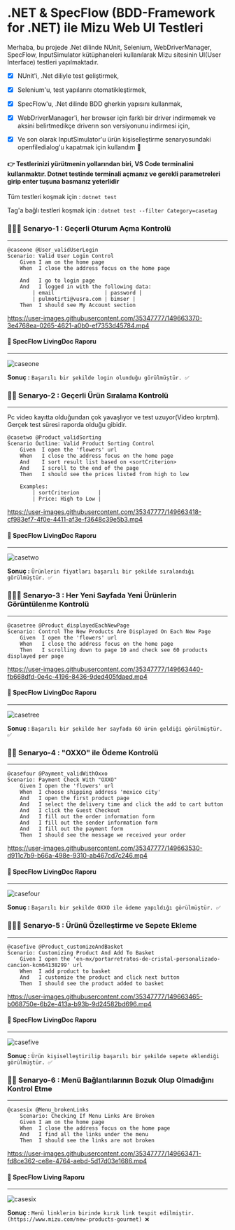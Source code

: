 #  .NET & SpecFlow (BDD-Framework for .NET) ile Mizu Web UI Testleri  

Merhaba, bu projede .Net dilinde NUnit, Selenium, WebDriverManager, SpecFlow, InputSimulator kütüphaneleri kullanılarak Mizu sitesinin UI(User Interface) testleri yapılmaktadır. 
- [X] NUnit'i, .Net diliyle test geliştirmek,
- [X] Selenium'u, test yapılarını otomatikleştirmek,
- [X] SpecFlow'u, .Net dilinde BDD gherkin yapısını kullanmak,
- [X] WebDriverManager'i, her browser için farklı bir driver indirmemek ve aksini belirtmedikçe driverın son versiyonunu indirmesi için,
- [X] Ve son olarak InputSimulator'u ürün kişiselleştirme senaryosundaki openfiledialog'u kapatmak için kullandım 🙂


#### 👉 Testlerinizi yürütmenin yollarından biri, VS Code terminalini kullanmaktır. Dotnet testinde terminali açmanız ve gerekli parametreleri girip enter tuşuna basmanız yeterlidir

Tüm testleri koşmak için : `dotnet test`

Tag'a bağlı testleri koşmak için : `dotnet test --filter Category=casetag`
 


### 👨🏿‍💻 Senaryo-1 : Geçerli Oturum Açma Kontrolü
---

```cucumber
@caseone @User_validUserLogin
Scenario: Valid User Login Control
    Given I am on the home page
    When  I close the address focus on the home page

    And   I go to login page
    And   I logged in with the following data:
        | email                | password |
        | pulmotirti@vusra.com | bimser |
    Then  I should see My Account section
```


https://user-images.githubusercontent.com/35347777/149663370-3e4768ea-0265-4621-a0b0-ef7353d45784.mp4
 
 
#### 📝 SpecFlow LivingDoc Raporu
---
 
 ![caseone](https://user-images.githubusercontent.com/35347777/154798825-cefa3c9a-59b3-49bc-82c6-6a8246af11ae.png)

**Sonuç :** `Başarılı bir şekilde login olunduğu görülmüştür. ✅`

### 👨‍💻 Senaryo-2 : Geçerli Ürün Sıralama Kontrolü
---
Pc video kayıtta olduğundan çok yavaşlıyor ve test uzuyor(Video kırptım). Gerçek test süresi raporda olduğu gibidir.

```cucumber
@casetwo @Product_validSorting
Scenario Outline: Valid Product Sorting Control
    Given  I open the 'flowers' url
    When   I close the address focus on the home page
    And    I sort result list based on <sortCriterion>
    And    I scroll to the end of the page
    Then   I should see the prices listed from high to low

    Examples:
        | sortCriterion      |
        | Price: High to Low |
```
  
https://user-images.githubusercontent.com/35347777/149663418-cf983ef7-4f0e-4411-af3e-f3648c39e5b3.mp4
 
 
#### 📝 SpecFlow LivingDoc Raporu
---
 
![casetwo](https://user-images.githubusercontent.com/35347777/154798539-67b410ba-10a8-4529-a5df-56fa161592bb.png)

**Sonuç :** `Ürünlerin fiyatları başarılı bir şekilde sıralandığı görülmüştür. ✅`

### 👨🏿‍💻 Senaryo-3 : Her Yeni Sayfada Yeni Ürünlerin Görüntülenme Kontrolü
---

```cucumber
@casetree @Product_displayedEachNewPage
Scenario: Control The New Products Are Displayed On Each New Page
    Given  I open the 'flowers' url
    When   I close the address focus on the home page
    Then   I scrolling down to page 10 and check see 60 products displayed per page
```
 


https://user-images.githubusercontent.com/35347777/149663440-fb668dfd-0e4c-4196-8436-9ded405fdaed.mp4
 
 
#### 📝 SpecFlow LivingDoc Raporu
---
 
![casetree](https://user-images.githubusercontent.com/35347777/154798555-7ad3fed8-950e-4906-b479-b71cae72d95c.png)

**Sonuç :** `Başarılı bir şekilde her sayfada 60 ürün geldiği görülmüştür. ✅`

### 👨‍💻 Senaryo-4 : "OXXO" ile Ödeme Kontrolü
---

```cucumber
@casefour @Payment_validWithOxxo
Scenario: Payment Check With "OXXO"
    Given I open the 'flowers' url
    When  I choose shipping address 'mexico city'
    And   I open the first product page
    And   I select the delivery time and click the add to cart button
    And   I click the Guest Checkout
    And   I fill out the order information form
    And   I fill out the sender information form
    And   I fill out the payment form
    Then  I should see the message we received your order
```
  
 

https://user-images.githubusercontent.com/35347777/149663530-d911c7b9-b66a-498e-9310-ab467cd7c246.mp4


#### 📝 SpecFlow LivingDoc Raporu
---
  
![casefour](https://user-images.githubusercontent.com/35347777/154798569-0e71d5e8-19b2-4011-b877-ed79dcf6c3f3.png)


**Sonuç :** `Başarılı bir şekilde OXXO ile ödeme yapıldığı görülmüştür. ✅`

### 👨🏿‍💻 Senaryo-5 : Ürünü Özelleştirme ve Sepete Ekleme
---

```cucumber
@casefive @Product_customizeAndBasket
Scenario: Customizing Product And Add To Basket
    Given I open the 'en-mx/portarretratos-de-cristal-personalizado-cancion-kcm64138299' url
    When  I add product to basket
    And   I customize the product and click next button
    Then  I should see the product added to basket
```
 

https://user-images.githubusercontent.com/35347777/149663465-b068750e-6b2e-413a-b93b-9d24582bd696.mp4
  
#### 📝 SpecFlow LivingDoc Raporu
---
 
![casefive](https://user-images.githubusercontent.com/35347777/154798587-5d2154f3-7f6d-4976-8af5-0faccdec959c.png)


**Sonuç :** `Ürün kişiselleştirilip başarılı bir şekilde sepete eklendiği görülmüştür. ✅`

### 👨‍💻 Senaryo-6 : Menü Bağlantılarının Bozuk Olup Olmadığını Kontrol Etme
---

```cucumber
@casesix @Menu_brokenLinks
    Scenario: Checking If Menu Links Are Broken
    Given I am on the home page
    When  I close the address focus on the home page
    And   I find all the links under the menu
    Then  I should see the links are not broken
```
   

https://user-images.githubusercontent.com/35347777/149663471-fd8ce362-ce8e-4764-aebd-5d17d03e1686.mp4
 
#### 📝 SpecFlow Living Raporu
---
 
![casesix](https://user-images.githubusercontent.com/35347777/154798595-b0dd7133-14d0-457f-ba66-cb02ce9fc6b3.png)


**Sonuç :** `Menü linklerin birinde kırık link tespit edilmiştir. (https://www.mizu.com/new-products-gourmet) ❌`

